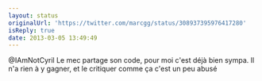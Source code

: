 ```yaml
---
layout: status
originalUrl: 'https://twitter.com/marcgg/status/308937395976417280'
isReply: true
date: 2013-03-05 13:49:49
---
```


@IAmNotCyril Le mec partage son code, pour moi c'est déjà bien sympa. Il n'a rien à y gagner, et le critiquer comme ça c'est un peu abusé

